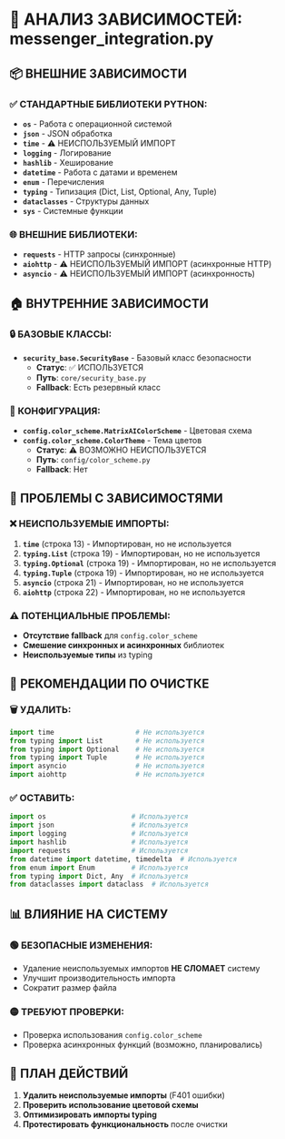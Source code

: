 # 🔗 АНАЛИЗ ЗАВИСИМОСТЕЙ: messenger_integration.py

## 📦 ВНЕШНИЕ ЗАВИСИМОСТИ

### ✅ СТАНДАРТНЫЕ БИБЛИОТЕКИ PYTHON:
- **`os`** - Работа с операционной системой
- **`json`** - JSON обработка
- **`time`** - ⚠️ НЕИСПОЛЬЗУЕМЫЙ ИМПОРТ
- **`logging`** - Логирование
- **`hashlib`** - Хеширование
- **`datetime`** - Работа с датами и временем
- **`enum`** - Перечисления
- **`typing`** - Типизация (Dict, List, Optional, Any, Tuple)
- **`dataclasses`** - Структуры данных
- **`sys`** - Системные функции

### 🌐 ВНЕШНИЕ БИБЛИОТЕКИ:
- **`requests`** - HTTP запросы (синхронные)
- **`aiohttp`** - ⚠️ НЕИСПОЛЬЗУЕМЫЙ ИМПОРТ (асинхронные HTTP)
- **`asyncio`** - ⚠️ НЕИСПОЛЬЗУЕМЫЙ ИМПОРТ (асинхронность)

## 🏠 ВНУТРЕННИЕ ЗАВИСИМОСТИ

### 🔒 БАЗОВЫЕ КЛАССЫ:
- **`security_base.SecurityBase`** - Базовый класс безопасности
  - **Статус**: ✅ ИСПОЛЬЗУЕТСЯ
  - **Путь**: `core/security_base.py`
  - **Fallback**: Есть резервный класс

### 🎨 КОНФИГУРАЦИЯ:
- **`config.color_scheme.MatrixAIColorScheme`** - Цветовая схема
- **`config.color_scheme.ColorTheme`** - Тема цветов
  - **Статус**: ⚠️ ВОЗМОЖНО НЕИСПОЛЬЗУЕТСЯ
  - **Путь**: `config/color_scheme.py`
  - **Fallback**: Нет

## 🚨 ПРОБЛЕМЫ С ЗАВИСИМОСТЯМИ

### ❌ НЕИСПОЛЬЗУЕМЫЕ ИМПОРТЫ:
1. **`time`** (строка 13) - Импортирован, но не используется
2. **`typing.List`** (строка 19) - Импортирован, но не используется
3. **`typing.Optional`** (строка 19) - Импортирован, но не используется
4. **`typing.Tuple`** (строка 19) - Импортирован, но не используется
5. **`asyncio`** (строка 21) - Импортирован, но не используется
6. **`aiohttp`** (строка 22) - Импортирован, но не используется

### ⚠️ ПОТЕНЦИАЛЬНЫЕ ПРОБЛЕМЫ:
- **Отсутствие fallback** для `config.color_scheme`
- **Смешение синхронных и асинхронных** библиотек
- **Неиспользуемые типы** из typing

## 🔧 РЕКОМЕНДАЦИИ ПО ОЧИСТКЕ

### 🗑️ УДАЛИТЬ:
```python
import time                    # Не используется
from typing import List        # Не используется
from typing import Optional    # Не используется  
from typing import Tuple       # Не используется
import asyncio                 # Не используется
import aiohttp                 # Не используется
```

### ✅ ОСТАВИТЬ:
```python
import os                     # Используется
import json                   # Используется
import logging                # Используется
import hashlib                # Используется
import requests               # Используется
from datetime import datetime, timedelta  # Используется
from enum import Enum         # Используется
from typing import Dict, Any  # Используется
from dataclasses import dataclass  # Используется
```

## 📊 ВЛИЯНИЕ НА СИСТЕМУ

### 🟢 БЕЗОПАСНЫЕ ИЗМЕНЕНИЯ:
- Удаление неиспользуемых импортов **НЕ СЛОМАЕТ** систему
- Улучшит производительность импорта
- Сократит размер файла

### 🟡 ТРЕБУЮТ ПРОВЕРКИ:
- Проверка использования `config.color_scheme`
- Проверка асинхронных функций (возможно, планировались)

## 🎯 ПЛАН ДЕЙСТВИЙ

1. **Удалить неиспользуемые импорты** (F401 ошибки)
2. **Проверить использование цветовой схемы**
3. **Оптимизировать импорты typing**
4. **Протестировать функциональность** после очистки